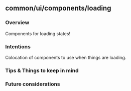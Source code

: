 ## common/ui/components/loading

### Overview

Components for loading states!

### Intentions

Colocation of components to use when things are loading.

### Tips & Things to keep in mind

### Future considerations
